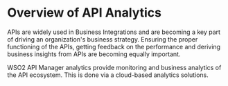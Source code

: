 # Overview of API Analytics

APIs are widely used in Business Integrations and are becoming a key part of driving an organization's business strategy. Ensuring the proper functioning of the APIs, getting feedback on the performance and deriving business insights from APIs are becoming equally important. 

WSO2 API Manager analytics provide monitoring and business analytics of the API ecosystem. This is done via a cloud-based analytics solutions. 

<!-- WSO2 API Manager Analytics does this by integrating with WSO2 API Manager to provide statistics, reports, and graphs on the APIs deployed in WSO2 API Manager. It further allows configuring Alerts to notify about unusual behaviors and error conditions in near real-time.

In order to make the data easily available, WSO2 API Manager Analytics offers different Dashboards that show different views of the APIs to different user groups. Application Developers, API Publishers, DevOps, and Program Managers can use these Dashboards to learn about different perspectives of the underlying API ecosystem.

## Accessing the statistical dashboards

Follow the instructions below to access the statistical dashboards.

!!! info
    For instructions on how to set up Analytics, see [Configuring APIM Analytics]({{base_path}}/observe/api-manager-analytics/configuring-apim-analytics)

1. Sign in to the Analytics Dashboard.

     `<protocol>://<host>:<port>/analytics-dashboard`

     Example: 
     
     [https://localhost:9643/analytics-dashboard](https://localhost:9643/analytics-dashboard)
     
     After you sign in, you will see the following dashboards listed.
     <ul>
     <li> <a href="#business-analytics-dashboard">Business Analytics</a></li>
     <li><a href="#application-analytics-dashboard">Application Analytics</a></li>
     <li> <a href="#api-analytics-dashboard">API Analytics</a></li>
     <li> <a href="#monitoring-dashboard">Monitoring</a></li>
     <li> <a href="#monthly-api-usage-report">API-M Admin</a> </li>
     </ul>
  
       [![Analytics Dashboards]({{base_path}}/assets/img/learn/analytics-dashboard-listing.png)]({{base_path}}/assets/img/learn/analytics-dashboard-listing.png)

2. Click on the card of any desired dashboard to view that particular dashboard.

## Overview on the statistical dashboards

<a name="business-analytics-dashboard"></a>
<table>
<tr>
<th colspan="2"><b><a href="{{base_path}}/observe/api-manager-analytics/viewing-api-statistics/business-analytics-dashboard">Business Analytics Dashboard</a></b></th>

</tr>
<tr>
<th>Information Provided</th>
<td><ul><li>Long-term historical trends about API Latency, Traffic Volume, and Errors.</li>
<li> Statistics such as the most used APIs, API subscribing frequency, and Developer Sign-Ups over time that shows different aspects of the API adoption.</li></ul></td>
</tr>

<tr>
<th>
Targeted Audience
</th>
<td>This is targeted for Program Managers who need to see a holistic view of the APIs, Developers, and Application and shows data about all APIs without any restriction.
</td>
</tr>
<tr>
<th>
Permission Needed
</th>
<td>The <code>internal/analytics</code> role is needed to view this dashboard.
</td>
</tr>
<tr>

<td colspan="2">For more details, see the <a href="{{base_path}}/observe/api-manager-analytics/viewing-api-statistics/business-analytics-dashboard">Business Analytics</a> section.
</td>
</tr>
</table>

______
<a name="application-analytics-dashboard"></a>
<table>
<tr>
<th colspan="2"><b><a href="{{base_path}}/observe/api-manager-analytics/viewing-api-statistics/application-analytics-dashboard">Application Analytics Dashboard</a></b></th>

</tr>
<tr>
<th>Information Provided</th>
<td>This dashboard shows statistics for applications that are created by the viewer assuming a Developer role. This includes registered application users, top application users, API usage of an application, etc.</td>
</tr>

<tr>
<th>
Targeted Audience
</th>
<td>Provided for Application Developers to view the statistics related to their applications.
</td>
</tr>
<tr>
<th>
Permission Needed
</th>
<td>The <code>internal/subscriber</code> role is needed to view this dashboard.
</td>
</tr>
<tr>

<td colspan="2">For more details, see the <a href="{{base_path}}/observe/api-manager-analytics/viewing-api-statistics/application-analytics-dashboard">Application Analytics</a> section.
</td>
</tr>
</table>

______
<a name="api-analytics-dashboard"></a>
<table>
<tr>
<th colspan="2"><b><a href="{{base_path}}/observe/api-manager-analytics/viewing-api-statistics/api-analytics-dashboard">API Analytics Dashboard</a></b></th>

</tr>
<tr>
<th>Information Provided</th>
<td>
<ul><li>The ability to compare and contrast the usage of different APIs created by the logged-in user.</li><li> The performance and fault statistics of individual APIs. 
<div class="admonition note">
<p class="admonition-title">Note</p>
<p>When an API is restricted to a Publisher it will not appear under this dashboard.</p>
</div> 


</td>
</tr>

<tr>
<th>
Targeted Audience
</th>
<td>Provided for the API creators to view the statistics related to their APIs.
</td>
</tr>
<tr>
<th>
Permission Needed
</th>
<td>The <code>internal/publisher</code> role is needed to view this dashboard.
</td>
</tr>
<tr>

<td colspan="2">For more details, see the <a href="{{base_path}}/observe/api-manager-analytics/viewing-api-statistics/api-analytics-dashboard">API Analytics</a> section.
</td>
</tr>
</table>

______
<a name="monitoring-dashboard"></a>
<table>
<tr>
<th colspan="2"><b><a href="{{base_path}}/observe/api-manager-analytics/viewing-api-statistics/monitoring-dashboard">Monitoring Dashboard</a></b></th>

</tr>
<tr>
<th>Information Provided</th>
<td>Provides a short-term historical view about Latency, Traffic Volume, and Errors of APIs with drill-downs to narrow down errors and isolate the cause of the issues.</td>
</tr>

<tr>
<th>
Targeted Audience
</th>
<td>This dashboard is targeted for DevOps and SysAdmins who overlook the health and availability aspects of the APIs.
</td>
</tr>
<tr>
<th>
Permission Needed
</th>
<td>Currently, the <code>internal/analytics</code> role is needed to view this dashboard. However, a different role can be assigned by editing role mappings as described in <a href="({{base_path}}/observe/api-manager-analytics/managing-dashboard-permissions">Managing Analytics Dashboard Permissions</a>.
</td>
</tr>
<tr>

<td colspan="2">For more details, see the <a href="{{base_path}}/observe/api-manager-analytics/viewing-api-statistics/monitoring-dashboard">Monitoring Dashboard</a> section.
</td>
</tr>
</table>

______
<a name="monthly-api-usage-report"></a>
<table>
<tr>
<th colspan="2"><b><a href="{{base_path}}/observe/api-manager-analytics/monthly-api-usage-report">Reports Dashboard</a></b></th>

</tr>
<tr>
<th>Information Provided</th>
<td>Users can download a PDF report of the API usage statistics for the selected month. Later this report can be used for billing purposes. 
<div class="admonition note">
<p class="admonition-title">Note</p>
<p>You can customize the format and structure of this dashboard as explained in the <a href="{{base_path}}/observe/api-manager-analytics/monthly-api-usage-report/#customizing-the-report">Monthly API Usage Report</a> section.</p>

</td>
</tr>

<tr>
<th>
Targeted Use case
</th>
<td>This can be used to accomplish the API monetization use cases.
</td>
</tr>
<tr>
<th>
Permission Needed
</th>
<td>Currently, this is restricted to users with the <code>admin</code> role only.
</td>
</tr>
<tr>

<td colspan="2">For more details, see the <a href="{{base_path}}/observe/api-manager-analytics/monthly-api-usage-report">Monthly API Usage Report</a> section.
</td>
</tr>
</table>

## Customizing the Analytics Dashboards

Apart from the latter mentioned default dashboards, the users can create custom dashboards based on their specific requirements as explained in **[Customizing Analytics Dashboards]({{base_path}}/observe/api-manager-analytics/customizing-analytics-dashboards)**.
